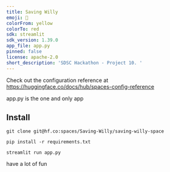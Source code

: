 ```yaml
---
title: Saving Willy
emoji: 👀
colorFrom: yellow
colorTo: red
sdk: streamlit
sdk_version: 1.39.0
app_file: app.py
pinned: false
license: apache-2.0
short_description: 'SDSC Hackathon - Project 10. '
---
```


Check out the configuration reference at https://huggingface.co/docs/hub/spaces-config-reference

app.py is the one and only app


## Install

```
git clone git@hf.co:spaces/Saving-Willy/saving-willy-space

pip install -r requirements.txt 
```

```
streamlit run app.py 
```


have a lot of fun
